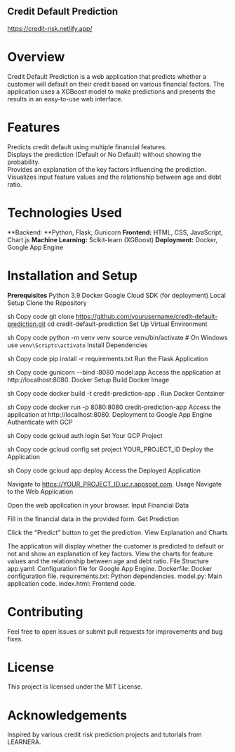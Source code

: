 ## Credit Default Prediction
https://credit-risk.netlify.app/
# Overview
Credit Default Prediction is a web application that predicts whether a customer will default on their credit based on various financial factors. The application uses a XGBoost model to make predictions and presents the results in an easy-to-use web interface.

# Features
Predicts credit default using multiple financial features.  
Displays the prediction (Default or No Default) without showing the probability.  
Provides an explanation of the key factors influencing the prediction.  
Visualizes input feature values and the relationship between age and debt ratio.  

# Technologies Used
**Backend: **Python, Flask, Gunicorn
**Frontend:** HTML, CSS, JavaScript, Chart.js
**Machine Learning:** Scikit-learn (XGBoost)
**Deployment:** Docker, Google App Engine

# Installation and Setup
**Prerequisites**
Python 3.9
Docker
Google Cloud SDK (for deployment)
Local Setup
Clone the Repository

sh
Copy code
git clone https://github.com/yourusername/credit-default-prediction.git
cd credit-default-prediction
Set Up Virtual Environment

sh
Copy code
python -m venv venv
source venv/bin/activate  # On Windows use `venv\Scripts\activate`
Install Dependencies

sh
Copy code
pip install -r requirements.txt
Run the Flask Application

sh
Copy code
gunicorn --bind :8080 model:app
Access the application at http://localhost:8080.
Docker Setup
Build Docker Image

sh
Copy code
docker build -t credit-prediction-app .
Run Docker Container

sh
Copy code
docker run -p 8080:8080 credit-prediction-app
Access the application at http://localhost:8080.
Deployment to Google App Engine
Authenticate with GCP

sh
Copy code
gcloud auth login
Set Your GCP Project

sh
Copy code
gcloud config set project YOUR_PROJECT_ID
Deploy the Application

sh
Copy code
gcloud app deploy
Access the Deployed Application

Navigate to https://YOUR_PROJECT_ID.uc.r.appspot.com.
Usage
Navigate to the Web Application

Open the web application in your browser.
Input Financial Data

Fill in the financial data in the provided form.
Get Prediction

Click the "Predict" button to get the prediction.
View Explanation and Charts

The application will display whether the customer is predicted to default or not and show an explanation of key factors.
View the charts for feature values and the relationship between age and debt ratio.
File Structure
app.yaml: Configuration file for Google App Engine.
Dockerfile: Docker configuration file.
requirements.txt: Python dependencies.
model.py: Main application code.
index.html: Frontend code.

# Contributing
Feel free to open issues or submit pull requests for improvements and bug fixes.

# License
This project is licensed under the MIT License.

# Acknowledgements
Inspired by various credit risk prediction projects and tutorials from LEARNERA.
